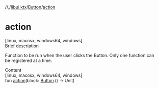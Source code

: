 //[.](../../index.md)/[libui.ktx](../index.md)/[Button](index.md)/[action](action.md)



# action  
[linux, macosx, windows64, windows]  
Brief description  


Function to be run when the user clicks the Button. Only one function can be registered at a time.

  
  
  
Content  
[linux, macosx, windows64, windows]  
fun [action](action.md)(block: [Button](index.md).() -> Unit)  



